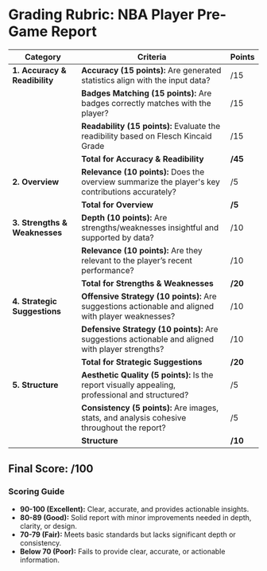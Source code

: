 # Grading Rubric: NBA Player Pre-Game Report

| **Category**                | **Criteria**                                                                                      | **Points** |
|-----------------------------|---------------------------------------------------------------------------------------------------|------------|
| **1. Accuracy & Readibility**| **Accuracy (15 points):** Are generated statistics align with the input data?                    | /15        |
|                             | **Badges Matching (15 points):** Are badges correctly matches with the player?                    | /15        |
|                             | **Readability (15 points):** Evaluate the readibility based on Flesch Kincaid Grade               | /15        |
|                             | **Total for Accuracy & Readibility**                                                              | **/45**    |
| **2. Overview**             | **Relevance (10 points):** Does the overview summarize the player's key contributions accurately? | /5         |
|                             | **Total for Overview**                                                                            | **/5**     |
| **3. Strengths & Weaknesses** | **Depth (10 points):** Are strengths/weaknesses insightful and supported by data?               | /10        |
|                             | **Relevance (10 points):** Are they relevant to the player’s recent performance?                  | /10        |
|                             | **Total for Strengths & Weaknesses**                                                              | **/20**    |
| **4. Strategic Suggestions**| **Offensive Strategy (10 points):** Are suggestions actionable and aligned with player weaknesses?| /10        |
|                             | **Defensive Strategy (10 points):** Are suggestions actionable and aligned with player strengths? | /10        |
|                             | **Total for Strategic Suggestions**                                                               | **/20**    |
| **5. Structure**            |  **Aesthetic Quality (5 points):** Is the report visually appealing, professional and structured? | /5         |
|                             | **Consistency (5 points):** Are images, stats, and analysis cohesive throughout the report?       | /5         |
|                             | **Structure**                                                                                     | **/10**    |


## Final Score: **/100**

### Scoring Guide
- **90-100 (Excellent):** Clear, accurate, and provides actionable insights.
- **80-89 (Good):** Solid report with minor improvements needed in depth, clarity, or design.
- **70-79 (Fair):** Meets basic standards but lacks significant depth or consistency.
- **Below 70 (Poor):** Fails to provide clear, accurate, or actionable information.
